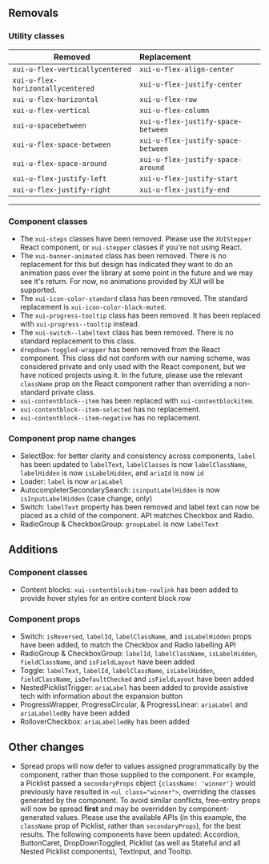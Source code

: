 ## Removals

### Utility classes

| Removed       | Replacement    |
| ------------- | :------------- |
| `xui-u-flex-verticallycentered` | `xui-u-flex-align-center` |
| `xui-u-flex-horizontallycentered` | `xui-u-flex-justify-center` |
| `xui-u-flex-horizontal` | `xui-u-flex-row` |
| `xui-u-flex-vertical` | `xui-u-flex-column` |
| `xui-u-spacebetween` | `xui-u-flex-justify-space-between` |
| `xui-u-flex-space-between` | `xui-u-flex-justify-space-between` |
| `xui-u-flex-space-around` | `xui-u-flex-justify-space-around` |
| `xui-u-flex-justify-left` | `xui-u-flex-justify-start` |
| `xui-u-flex-justify-right` | `xui-u-flex-justify-end` |

---

### Component classes

* The `xui-steps` classes have been removed. Please use the `XUIStepper` React component, or `xui-stepper` classes if you're not using React.
* The `xui-banner-animated` class has been removed. There is no replacement for this but design has indicated they want to do an animation pass over the library at some point in the future and we may see it's return. For now, no animations provided by XUI will be supported.
* The `xui-icon-color-standard` class has been removed. The standard replacement is `xui-icon-color-black-muted`.
* The `xui-progress-tooltip` class has been removed. It has been replaced with `xui-progress--tooltip` instead.
* The `xui-switch--labeltext` class has been removed. There is no standard replacement to this class.
* `dropdown-toggled-wrapper` has been removed from the React component. This class did not conform with our naming scheme, was considered private and only used with the React component, but we have noticed projects using it. In the future, please use the relevant `className` prop on the React component rather than overriding a non-standard private class.
* `xui-contentblock--item` has been replaced with `xui-contentblockitem`.
* `xui-contentblock--item-selected` has no replacement.
* `xui-contentblock--item-negative` has no replacement.

### Component prop name changes

* SelectBox: for better clarity and consistency across components, `label` has been updated to `labelText`, `labelClasses` is now `labelClassName`, `labelHidden` is now `isLabelHidden`, and `ariaId` is now `id`
* Loader: `label` is now `ariaLabel`
* AutocompleterSecondarySearch: `isinputLabelHidden` is now `isInputLabelHidden` (case change, only)
* Switch: `labelText` property has been removed and label text can now be placed as a child of the component. API matches Checkbox and Radio.
* RadioGroup & CheckboxGroup: `groupLabel` is now `labelText`

## Additions

### Component classes

* Content blocks: `xui-contentblockitem-rowlink` has been added to provide hover styles for an entire content block row

### Component props

* Switch: `isReversed`, `labelId`, `labelClassName`, and `isLabelHidden` props have been added, to match the Checkbox and Radio labelling API
* RadioGroup & CheckboxGroup: `labelId`, `labelClassName`, `isLabelHidden`, `fieldClassName`, and `isFieldLayout` have been added
* Toggle: `labelText`, `labelId`, `labelClassName`, `isLabelHidden`, `fieldClassName`, `isDefaultChecked` and `isFieldLayout` have been added
* NestedPicklistTrigger: `ariaLabel` has been added to provide assistive tech with information about the expansion button
* ProgressWrapper, ProgressCircular, & ProgressLinear: `ariaLabel` and `ariaLabelledBy` have been added
* RolloverCheckbox: `ariaLabelledBy` has been added

## Other changes

* Spread props will now defer to values assigned programmatically by the component, rather than those supplied to the component. For example, a Picklist passed a `secondaryProps` object `{className: 'winner'}` would previously have resulted in `<ul class="winner">`, overriding the classes generated by the component. To avoid similar conflicts, free-entry props will now be spread **first** and may be overridden by component-generated values. Please use the available APIs (in this example, the `className` prop of Picklist, rather than `secondaryProps`), for the best results. The following components have been updated: Accordion, ButtonCaret, DropDownToggled, Picklist (as well as Stateful and all Nested Picklist components), TextInput, and Tooltip.

